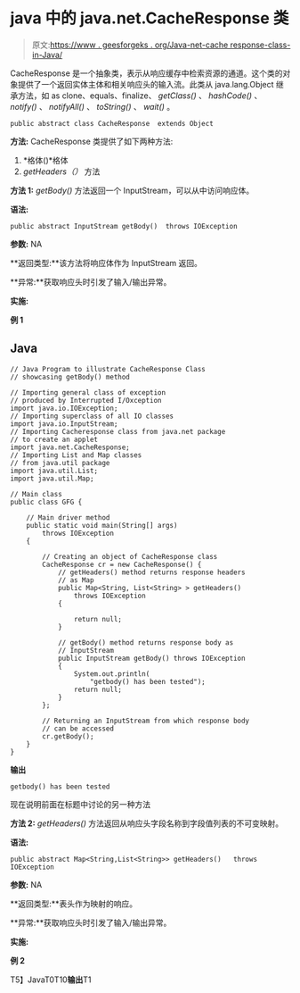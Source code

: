 # java 中的 java.net.CacheResponse 类

> 原文:[https://www . geesforgeks . org/Java-net-cache response-class-in-Java/](https://www.geeksforgeeks.org/java-net-cacheresponse-class-in-java/)

CacheResponse 是一个抽象类，表示从响应缓存中检索资源的通道。这个类的对象提供了一个返回实体主体和相关响应头的输入流。此类从 java.lang.Object 继承方法，如 as clone、equals、finalize、 *getClass()* 、 *hashCode()* 、 *notify()* 、 *notifyAll()* 、 *toString()* 、 *wait()* 。

```
public abstract class CacheResponse  extends Object
```

**方法:** CacheResponse 类提供了如下两种方法:

1.  *格体()*格体
2.  *getHeaders（）* 方法

**方法 1:** *getBody()* 方法返回一个 InputStream，可以从中访问响应体。

**语法:**

```
public abstract InputStream getBody()  throws IOException 
```

**参数:** NA

**返回类型:**该方法将响应体作为 InputStream 返回。

**异常:**获取响应头时引发了输入/输出异常。

**实施:**

**例 1**

## Java

```
// Java Program to illustrate CacheResponse Class
// showcasing getBody() method

// Importing general class of exception
// produced by Interrupted I/Oxception
import java.io.IOException;
// Importing superclass of all IO classes
import java.io.InputStream;
// Importing Cacheresponse class from java.net package
// to create an applet
import java.net.CacheResponse;
// Importing List and Map classes
// from java.util package
import java.util.List;
import java.util.Map;

// Main class
public class GFG {

    // Main driver method
    public static void main(String[] args)
        throws IOException
    {

        // Creating an object of CacheResponse class
        CacheResponse cr = new CacheResponse() {
            // getHeaders() method returns response headers
            // as Map
            public Map<String, List<String> > getHeaders()
                throws IOException
            {

                return null;
            }

            // getBody() method returns response body as
            // InputStream
            public InputStream getBody() throws IOException
            {
                System.out.println(
                    "getbody() has been tested");
                return null;
            }
        };

        // Returning an InputStream from which response body
        // can be accessed
        cr.getBody();
    }
}
```

**输出**

```
getbody() has been tested
```

现在说明前面在标题中讨论的另一种方法

**方法 2:** *getHeaders()* 方法返回从响应头字段名称到字段值列表的不可变映射。

**语法:**

```
public abstract Map<String,List<String>> getHeaders()   throws IOException  
```

**参数:** NA

**返回类型:**表头作为映射的响应。

**异常:**获取响应头时引发了输入/输出异常。

**实施:**

**例 2**

T5】JavaT0T10**输出**T1